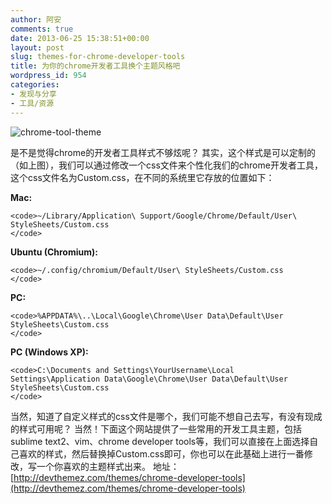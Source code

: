 ```yaml
---
author: 阿安
comments: true
date: 2013-06-25 15:38:51+00:00
layout: post
slug: themes-for-chrome-developer-tools
title: 为你的chrome开发者工具换个主题风格吧
wordpress_id: 954
categories:
- 发现与分享
- 工具/资源
---
```


![chrome-tool-theme](/wp-content/uploads/2013/06/chrome-tool-theme.jpg)





是不是觉得chrome的开发者工具样式不够炫呢？ 其实，这个样式是可以定制的（如上图），我们可以通过修改一个css文件来个性化我们的chrome开发者工具，这个css文件名为Custom.css，在不同的系统里它存放的位置如下：





**Mac:**




    
    <code>~/Library/Application\ Support/Google/Chrome/Default/User\ StyleSheets/Custom.css
    </code>





**Ubuntu (Chromium):**




    
    <code>~/.config/chromium/Default/User\ StyleSheets/Custom.css
    </code>





**PC:**




    
    <code>%APPDATA%\..\Local\Google\Chrome\User Data\Default\User StyleSheets\Custom.css
    </code>





**PC (Windows XP):**




    
    <code>C:\Documents and Settings\YourUsername\Local Settings\Application Data\Google\Chrome\User Data\Default\User StyleSheets\Custom.css
    </code>





当然，知道了自定义样式的css文件是哪个，我们可能不想自己去写，有没有现成的样式可用呢？ 当然！下面这个网站提供了一些常用的开发工具主题，包括sublime text2、vim、chrome developer tools等，我们可以直接在上面选择自己喜欢的样式，然后替换掉Custom.css即可，你也可以在此基础上进行一番修改，写一个你喜欢的主题样式出来。 地址： [http://devthemez.com/themes/chrome-developer-tools](http://devthemez.com/themes/chrome-developer-tools)



